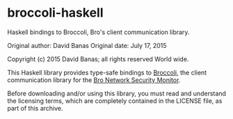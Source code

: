 # broccoli-haskell
Haskell bindings to Broccoli, Bro's client communication library.

Original author: David Banas
Original date:   July 17, 2015

Copyright (c) 2015 David Banas; all rights reserved World wide.

This Haskell library provides type-safe bindings to
[Broccoli](https://www.bro.org/sphinx/components/broccoli/README.html),
the client communication library for the
[Bro Network Security Monitor](https://www.bro.org/index.html).

Before downloading and/or using this library, you must read and
understand the licensing terms, which are completely contained in the
LICENSE file, as part of this archive.

